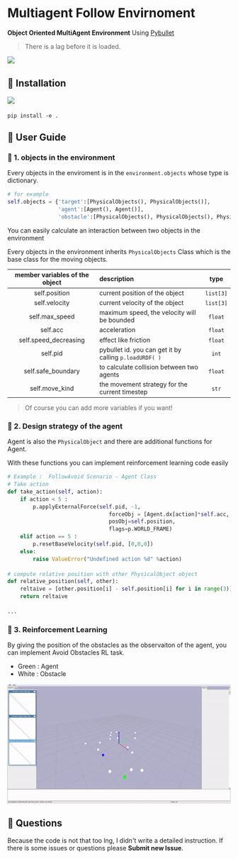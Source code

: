 # Multiagent Follow Envirnoment

**Object Oriented MultiAgent Environment** Using [Pybullet](https://github.com/bulletphysics/bullet3)

> There is a lag before it is loaded.
<img src="images/demo.gif" width=800px>

## 🌱 Installation 
![](https://img.shields.io/badge/python-3.6.8-blue)



`pip install -e .`

## 🌱 User Guide 

### 🐋 1. objects in the environment
Every objects in the enviroment is in the `environment.objects` whose type is dictionary.

```python
# for example
self.objects = {'target':[PhysicalObjects(), PhysicalObjects()],
                'agent':[Agent(), Agent()], 
                'obstacle':[PhysicalObjects(), PhysicalObjects(), PhysicalObjects()]}
```

You can easily calculate an interaction between two objects in the environment 

Every objects in the environment inherits `PhysicalObjects` Class which is the base class for the moving objects. 

|member variables of the object| description| type|
|:-:|:--| :-:|
self.position | current position of the object| `list[3]`| 
self.velocity | current velocity of the object|`list[3]`| 
self.max_speed | maximum speed, the velocity will be bounded | `float`
self.acc | acceleration | `float`
self.speed_decreasing | effect like friction | `float`
self.pid | pybullet id. you can get it by calling `p.loadURDF( )` |  `int`
self.safe_boundary  | to calculate collision between two agents  | `float`
self.move_kind | the movement strategy for the current timestep | `str` |

> Of course you can add more variables if you want!

###  🐋 2. Design strategy of the agent

Agent is also the `PhysicalObject` and there are additional functions for Agent.

With these functions you can implement reinforcement learning code easily

```python
# Example :  FollowAvoid Scenario - Agent Class
# Take action 
def take_action(self, action):
    if action < 5 :
        p.applyExternalForce(self.pid, -1, 
                                forceObj = [Agent.dx[action]*self.acc, Agent.dy[action]*self.acc, 0],
                                posObj=self.position,
                                flags=p.WORLD_FRAME) 
    elif action == 5 :
        p.resetBaseVelocity(self.pid, [0,0,0])
    else:
        raise ValueError("Undefined action %d" %action)

# compute relative position with other PhysicalObject object
def relative_position(self, other):
    reltaive = [other.position[i] - self.position[i] for i in range(3)]
    return reltaive
    
...
```

### 🐋 3. Reinforcement Learning
By giving the position of the obstacles as the observaiton of the agent, you can implement Avoid Obstacles RL task.

* Green : Agent
* White : Obstacle

<img src="images/avoidance.gif" width=800px>


## 🌱 Questions

Because the code is not that too lng, I didn't write a detailed instruction. If there is some issues or questions please **Submit new Issue**.




